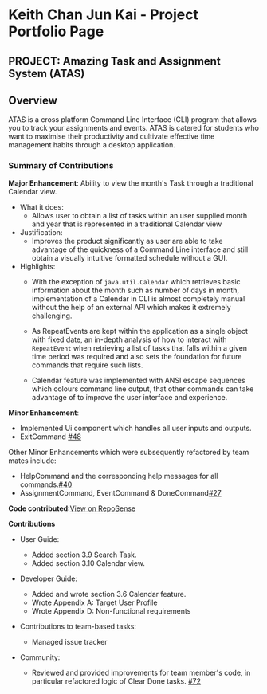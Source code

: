 # Keith Chan Jun Kai - Project Portfolio Page

## PROJECT: Amazing Task and Assignment System (ATAS)

## Overview
ATAS is a cross platform Command Line Interface (CLI) program that allows you to track your assignments and events. 
ATAS is catered for students who want to maximise their productivity and cultivate effective time management habits through a desktop application.


### Summary of Contributions
**Major Enhancement**: Ability to view the month's Task through a traditional Calendar view.  
* What it does: 
    * Allows user to obtain a list of tasks within an user supplied month and year that is represented in a traditional Calendar view 
* Justification: 
    * Improves the product significantly as user are able to take advantage of the quickness of a Command Line interface and still obtain a visually intuitive formatted schedule without a GUI.
* Highlights:
    * With the exception of `java.util.Calendar` which retrieves basic information about the month such as number of days in month, implementation of a Calendar in CLI is almost completely manual without the help of an external API which makes it extremely challenging.
      
    * As RepeatEvents are kept within the application as a single object with fixed date, an in-depth analysis of how to interact with `RepeatEvent` when retrieving a list of tasks that falls within a given time period was required and also sets the foundation for future commands that require such lists.
    
    * Calendar feature was implemented with ANSI escape sequences which colours command line output, that other commands can take advantage of to improve the user interface and experience.          
    
**Minor Enhancement**: 
* Implemented Ui component which handles all user inputs and outputs.
* ExitCommand [#48](https://github.com/AY1920S2-CS2113T-M16-1/tp/pull/48)

Other Minor Enhancements which were subsequently refactored by team mates include:
* HelpCommand and the corresponding help messages for all commands.[#40](https://github.com/AY1920S2-CS2113T-M16-1/tp/pull/40)
* AssignmentCommand, EventCommand & DoneCommand[#27](https://github.com/AY1920S2-CS2113T-M16-1/tp/pull/27)

**Code contributed**:[View on RepoSense](https://nus-cs2113-ay1920s2.github.io/tp-dashboard/#search=keith-jk&sort=groupTitle&sortWithin=title&since=2020-03-01&timeframe=commit&mergegroup=false&groupSelect=groupByRepos&breakdown=false&tabOpen=true&tabType=authorship&tabAuthor=Keith-JK&tabRepo=AY1920S2-CS2113T-M16-1%2Ftp%5Bmaster%5D)

**Contributions**
* User Guide:
    * Added section 3.9 Search Task.
    * Added section 3.10 Calendar view.
    
* Developer Guide:
    * Added and wrote section 3.6 Calendar feature.
    * Wrote Appendix A: Target User Profile
    * Wrote Appendix D: Non-functional requirements
    
* Contributions to team-based tasks:
    * Managed issue tracker    

* Community:
    * Reviewed and provided improvements for team member's code, in particular refactored logic of Clear Done tasks. [#72](https://github.com/AY1920S2-CS2113T-M16-1/tp/pull/72)    